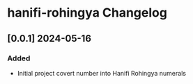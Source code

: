 # hanifi-rohingya Changelog
<!-- https://keepachangelog.com/en/1.0.0/ -->

## [0.0.1]  2024-05-16
### Added
- Initial project covert number into Hanifi Rohingya numerals
